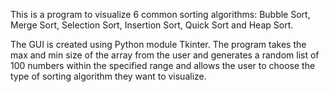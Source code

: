 This is a program to visualize 6 common sorting algorithms: Bubble Sort, Merge Sort, Selection Sort, Insertion Sort, Quick Sort and Heap Sort.

The GUI is created using Python module Tkinter. The program takes the max and min size of the array from the user and generates a random list of 100 numbers within the specified range and allows the user to choose the type of sorting algorithm they want to visualize.